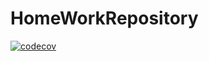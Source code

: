 # HomeWorkRepository
[![codecov](https://codecov.io/gh/LandyshH/HomeWorkRepository/branch/2k-164/graph/badge.svg?token=KJL85OC71A)](https://codecov.io/gh/LandyshH/HomeWorkRepository)
